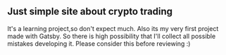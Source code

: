 ## Just simple site about crypto trading

It's a learning project,so don't expect much. Also its my very first project made with Gatsby. So there is high possibility that I'll collect all possible mistakes developing it.
Please consider this before reviewing :)
